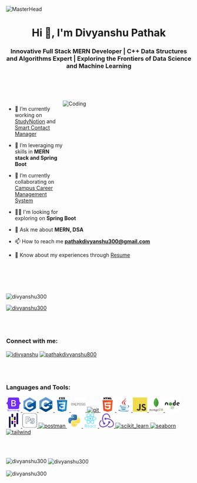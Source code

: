 ![MasterHead](https://user-images.githubusercontent.com/74038190/225813708-98b745f2-7d22-48cf-9150-083f1b00d6c9.gif)
<h1 align="center">Hi 👋, I'm Divyanshu Pathak</h1>
<h3 align="center">Innovative Full Stack MERN Developer | C++ Data Structures and Algorithms Expert | Exploring the Frontiers of Data Science and Machine Learning</h3>
<br></br>
<br></br>
<img align="right" alt="Coding" width="350" height="300" src="https://t3.ftcdn.net/jpg/07/13/35/82/360_F_713358254_pM12hayFvGkMbXwU1wERawwC2Tu3Mfpy.jpg"/>


* 🔭 I’m currently working on [StudyNotion](https://github.com/Divyanshu300/StudyNotion) and [Smart Contact Manager](https://github.com/Divyanshu300/smart-contact-manager)
  
* 🌱 I’m leveraging my skills in **MERN stack and Spring Boot**

* 👯 I’m currently collaborating on [Campus Career Management System](https://github.com/tanya13agarwal/job-portal)
* 👨‍💻 I'm looking for exploring on **Spring Boot**
* 💬 Ask me about **MERN, DSA**

* 📫 How to reach me **pathakdivyanshu300@gmail.com**
* 📄 Know about my experiences through [Resume](https://drive.google.com/file/d/1Fhk9VnJUp3fzifW297x0zk0THJXKH7cL/view?usp=sharing)

<br></br>
<br></br>
<p align="left"> <img src="https://komarev.com/ghpvc/?username=divyanshu300&label=Profile%20views&color=0e75b6&style=flat" alt="divyanshu300" /> </p>
<p align="left"> <a href="https://github.com/ryo-ma/github-profile-trophy"><img src="https://github-profile-trophy.vercel.app/?username=divyanshu300" alt="divyanshu300" /></a> </p>

<br></br>

<h3 align="left">Connect with me:</h3>
<p align="left">
<a href="https://linkedin.com/in/idivyanshu" target="blank"><img align="center" src="https://raw.githubusercontent.com/rahuldkjain/github-profile-readme-generator/master/src/images/icons/Social/linked-in-alt.svg" alt="idivyanshu" height="30" width="40" /></a>
<a href="https://leetcode.com/u/pathakdivyanshu300/" target="blank"><img align="center" src="https://raw.githubusercontent.com/rahuldkjain/github-profile-readme-generator/master/src/images/icons/Social/leet-code.svg" alt="pathakdivyanshu800" height="30" width="40" /></a>
</p>

<br></br>

<h3 align="left">Languages and Tools:</h3>
<p align="left"> <a href="https://getbootstrap.com" target="_blank" rel="noreferrer"> <img src="https://raw.githubusercontent.com/devicons/devicon/master/icons/bootstrap/bootstrap-plain-wordmark.svg" alt="bootstrap" width="40" height="40"/> </a> <a href="https://www.cprogramming.com/" target="_blank" rel="noreferrer"> <img src="https://raw.githubusercontent.com/devicons/devicon/master/icons/c/c-original.svg" alt="c" width="40" height="40"/> </a> <a href="https://www.w3schools.com/cpp/" target="_blank" rel="noreferrer"> <img src="https://raw.githubusercontent.com/devicons/devicon/master/icons/cplusplus/cplusplus-original.svg" alt="cplusplus" width="40" height="40"/> </a> <a href="https://www.w3schools.com/css/" target="_blank" rel="noreferrer"> <img src="https://raw.githubusercontent.com/devicons/devicon/master/icons/css3/css3-original-wordmark.svg" alt="css3" width="40" height="40"/> </a> <a href="https://expressjs.com" target="_blank" rel="noreferrer"> <img src="https://raw.githubusercontent.com/devicons/devicon/master/icons/express/express-original-wordmark.svg" alt="express" width="40" height="40"/> </a> <a href="https://git-scm.com/" target="_blank" rel="noreferrer"> <img src="https://www.vectorlogo.zone/logos/git-scm/git-scm-icon.svg" alt="git" width="40" height="40"/> </a> <a href="https://www.w3.org/html/" target="_blank" rel="noreferrer"> <img src="https://raw.githubusercontent.com/devicons/devicon/master/icons/html5/html5-original-wordmark.svg" alt="html5" width="40" height="40"/> </a> <a href="https://www.java.com" target="_blank" rel="noreferrer"> <img src="https://raw.githubusercontent.com/devicons/devicon/master/icons/java/java-original.svg" alt="java" width="40" height="40"/> </a> <a href="https://developer.mozilla.org/en-US/docs/Web/JavaScript" target="_blank" rel="noreferrer"> <img src="https://raw.githubusercontent.com/devicons/devicon/master/icons/javascript/javascript-original.svg" alt="javascript" width="40" height="40"/> </a> <a href="https://www.mongodb.com/" target="_blank" rel="noreferrer"> <img src="https://raw.githubusercontent.com/devicons/devicon/master/icons/mongodb/mongodb-original-wordmark.svg" alt="mongodb" width="40" height="40"/> </a> <a href="https://nodejs.org" target="_blank" rel="noreferrer"> <img src="https://raw.githubusercontent.com/devicons/devicon/master/icons/nodejs/nodejs-original-wordmark.svg" alt="nodejs" width="40" height="40"/> </a> <a href="https://pandas.pydata.org/" target="_blank" rel="noreferrer"> <img src="https://raw.githubusercontent.com/devicons/devicon/2ae2a900d2f041da66e950e4d48052658d850630/icons/pandas/pandas-original.svg" alt="pandas" width="40" height="40"/> </a> <a href="https://www.photoshop.com/en" target="_blank" rel="noreferrer"> <img src="https://raw.githubusercontent.com/devicons/devicon/master/icons/photoshop/photoshop-line.svg" alt="photoshop" width="40" height="40"/> </a> <a href="https://postman.com" target="_blank" rel="noreferrer"> <img src="https://www.vectorlogo.zone/logos/getpostman/getpostman-icon.svg" alt="postman" width="40" height="40"/> </a> <a href="https://www.python.org" target="_blank" rel="noreferrer"> <img src="https://raw.githubusercontent.com/devicons/devicon/master/icons/python/python-original.svg" alt="python" width="40" height="40"/> </a> <a href="https://reactjs.org/" target="_blank" rel="noreferrer"> <img src="https://raw.githubusercontent.com/devicons/devicon/master/icons/react/react-original-wordmark.svg" alt="react" width="40" height="40"/> </a> <a href="https://redux.js.org" target="_blank" rel="noreferrer"> <img src="https://raw.githubusercontent.com/devicons/devicon/master/icons/redux/redux-original.svg" alt="redux" width="40" height="40"/> </a> <a href="https://scikit-learn.org/" target="_blank" rel="noreferrer"> <img src="https://upload.wikimedia.org/wikipedia/commons/0/05/Scikit_learn_logo_small.svg" alt="scikit_learn" width="40" height="40"/> </a> <a href="https://seaborn.pydata.org/" target="_blank" rel="noreferrer"> <img src="https://seaborn.pydata.org/_images/logo-mark-lightbg.svg" alt="seaborn" width="40" height="40"/> </a> <a href="https://tailwindcss.com/" target="_blank" rel="noreferrer"> <img src="https://www.vectorlogo.zone/logos/tailwindcss/tailwindcss-icon.svg" alt="tailwind" width="40" height="40"/> </a> </p>

<br></br>

<p><img align="left" src="https://github-readme-stats.vercel.app/api/top-langs?username=divyanshu300&show_icons=true&locale=en&layout=compact" alt="divyanshu300" /></p>

<p>&nbsp;<img align="center" src="https://github-readme-stats.vercel.app/api?username=divyanshu300&show_icons=true&locale=en" alt="divyanshu300" /></p>

<p><img align="center" src="https://github-readme-streak-stats.herokuapp.com/?user=divyanshu300&" alt="divyanshu300" /></p>

